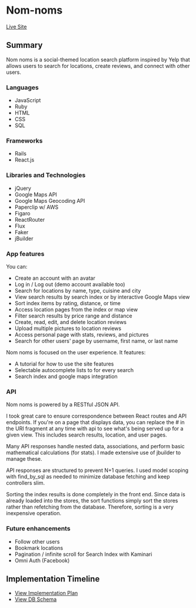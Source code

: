 # Nom-noms

[Live Site][live]

[live]: www.feed-the-noms.com

## Summary

Nom noms is a social-themed location search platform inspired by Yelp that allows users to search for locations, create reviews, and connect with other users.

### Languages
* JavaScript
* Ruby
* HTML
* CSS
* SQL

### Frameworks
* Rails
* React.js

### Libraries and Technologies
* jQuery
* Google Maps API
* Google Maps Geocoding API
* Paperclip w/ AWS
* Figaro
* ReactRouter
* Flux
* Faker
* jBuilder

### App features
You can:
- Create an account with an avatar
- Log in / Log out (demo account available too)
- Search for locations by name, type, cuisine and city
- View search results by search index or by interactive Google Maps view
- Sort index items by rating, distance, or time
- Access location pages from the index or map view
- Filter search results by price range and distance
- Create, read, edit, and delete location reviews
- Upload multiple pictures to location reviews
- Access personal page with stats, reviews, and pictures
- Search for other users' page by username, first name, or last name

Nom noms is focused on the user experience. It features:
- A tutorial for how to use the site features
- Selectable autocomplete lists to for every search
- Search index and google maps integration

### API

Nom noms is powered by a RESTful JSON API.

I took great care to ensure correspondence between React routes and API endpoints. If you're on a page that displays data, you can replace the # in the URI fragment at any time with api to see what's being served up for a given view. This includes search results, location, and user pages.

Many API responses handle nested data, associations, and perform basic mathematical calculations (for stats). I made extensive use of jbuilder to manage these.

API responses are structured to prevent N+1 queries. I used model scoping with find_by_sql as needed to minimize database fetching and keep controllers slim.

Sorting the index results is done completely in the front end. Since data is already loaded into the stores, the sort functions simply sort the stores rather than refetching from the database.  Therefore, sorting is a very inexpensive operation.

### Future enhancements

- Follow other users
- Bookmark locations
- Pagination / infinite scroll for Search Index with Kaminari
- Omni Auth (Facebook)

## Implementation Timeline
* [View Implementation Plan][plan]
* [View DB Schema][schema]

[plan]: ./docs/plan.md
[schema]: ./docs/schema.md
